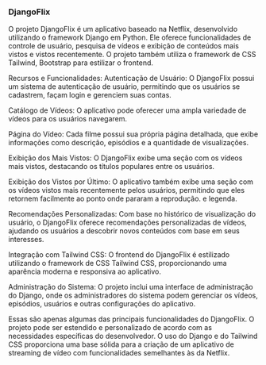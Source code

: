 ### DjangoFlix

O projeto DjangoFlix é um aplicativo baseado na Netflix, desenvolvido utilizando o framework Django em Python. Ele oferece funcionalidades de controle de usuário, pesquisa de vídeos e exibição de conteúdos mais vistos e vistos recentemente. O projeto também utiliza o framework de CSS Tailwind, Bootstrap para estilizar o frontend.

Recursos e Funcionalidades:
Autenticação de Usuário: O DjangoFlix possui um sistema de autenticação de usuário, permitindo que os usuários se cadastrem, façam login e gerenciem suas contas.

Catálogo de Vídeos: O aplicativo pode oferecer uma ampla variedade de vídeos para os usuários navegarem. 

Página do Vídeo: Cada filme possui sua própria página detalhada, que exibe informações como descrição, episódios e a quantidade de visualizações.

Exibição dos Mais Vistos: O DjangoFlix exibe uma seção com os vídeos mais vistos, destacando os títulos populares entre os usuários.

Exibição dos Vistos por Último: O aplicativo também exibe uma seção com os vídeos vistos mais recentemente pelos usuários, permitindo que eles retornem facilmente ao ponto onde pararam a reprodução.
 e legenda.

Recomendações Personalizadas: Com base no histórico de visualização do usuário, o DjangoFlix oferece recomendações personalizadas de vídeos, ajudando os usuários a descobrir novos conteúdos com base em seus interesses.

Integração com Tailwind CSS: O frontend do DjangoFlix é estilizado utilizando o framework de CSS Tailwind CSS, proporcionando uma aparência moderna e responsiva ao aplicativo.

Administração do Sistema: O projeto inclui uma interface de administração do Django, onde os administradores do sistema podem gerenciar os vídeos, episódios, usuários e outras configurações do aplicativo.

Essas são apenas algumas das principais funcionalidades do DjangoFlix. O projeto pode ser estendido e personalizado de acordo com as necessidades específicas do desenvolvedor. O uso do Django e do Tailwind CSS proporciona uma base sólida para a criação de um aplicativo de streaming de vídeo com funcionalidades semelhantes às da Netflix.
